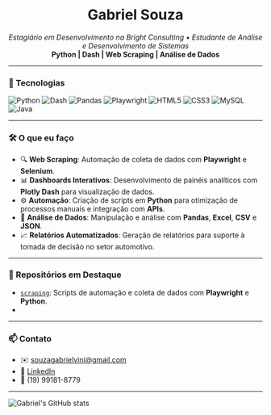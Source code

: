 <h1 align="center">Gabriel Souza</h1>
<p align="center">
  <em>Estagiário em Desenvolvimento na Bright Consulting • Estudante de Análise e Desenvolvimento de Sistemas</em><br>
  <strong>Python | Dash | Web Scraping | Análise de Dados</strong>
</p>

---

### 🚀 Tecnologias

![Python](https://img.shields.io/badge/Python-3670A0?style=for-the-badge&logo=python&logoColor=white)
![Dash](https://img.shields.io/badge/Plotly%20Dash-3E4E88?style=for-the-badge&logo=plotly&logoColor=white)
![Pandas](https://img.shields.io/badge/Pandas-150458?style=for-the-badge&logo=pandas&logoColor=white)
![Playwright](https://img.shields.io/badge/Playwright-45ba63?style=for-the-badge&logo=microsoft&logoColor=white)
![HTML5](https://img.shields.io/badge/HTML5-E34F26?style=for-the-badge&logo=html5&logoColor=white)
![CSS3](https://img.shields.io/badge/CSS3-1572B6?style=for-the-badge&logo=css3&logoColor=white)
![MySQL](https://img.shields.io/badge/MySQL-4479A1?style=for-the-badge&logo=mysql&logoColor=white)
![Java](https://img.shields.io/badge/Java-007396?style=for-the-badge&logo=java&logoColor=white)

---

### 🛠️ O que eu faço

- 🔍 **Web Scraping**: Automação de coleta de dados com **Playwright** e **Selenium**.
- 📊 **Dashboards Interativos**: Desenvolvimento de painéis analíticos com **Plotly Dash** para visualização de dados.
- ⚙️ **Automação**: Criação de scripts em **Python** para otimização de processos manuais e integração com **APIs**.
- 📂 **Análise de Dados**: Manipulação e análise com **Pandas**, **Excel**, **CSV** e **JSON**.
- 📈 **Relatórios Automatizados**: Geração de relatórios para suporte à tomada de decisão no setor automotivo.

---

### 📌 Repositórios em Destaque

- [`scraping`](https://github.com/GabrielBright/scraping): Scripts de automação e coleta de dados com **Playwright** e **Python**.  
- 

---

### 📫 Contato

- ✉️ [souzagabrielvini@gmail.com](mailto:souzagabrielvini@gmail.com)  
- 🔗 [LinkedIn](https://www.linkedin.com/in/gabriel-souza-6750652a1)  
- 📱 (19) 99181-8779  

---

![Gabriel's GitHub stats](https://github-readme-stats.vercel.app/api?username=GabrielBright&show_icons=true&theme=github_dark)

